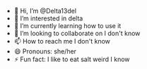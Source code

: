 - 👋 Hi, I’m @Delta13del
- 👀 I’m interested in delta
- 🌱 I’m currently learning how to use it
- 💞️ I’m looking to collaborate on I don't know 
- 📫 How to reach me I don't know
- 😄 Pronouns: she/her
- ⚡ Fun fact: I like to eat salt weird I know

<!---
Delta13del/Delta13del is a ✨ special ✨ repository because its `README.md` (this file) appears on your GitHub profile.
You can click the Preview link to take a look at your changes.
--->
